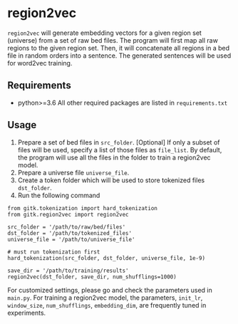 # region2vec
`region2vec` will generate embedding vectors for a given region set (universe) from a set of raw bed files. The program will first map all raw regions to the given region set. Then, it will concatenate all regions in a bed file in random orders into a sentence. The generated sentences will be used for word2vec training.


## Requirements
- python>=3.6
All other required packages are listed in `requirements.txt`



## Usage
1. Prepare a set of bed files in `src_folder`. [Optional] If only a subset of files will be used, specify a list of those files as `file_list`. By default, the program will use all the files in the folder to train a region2vec model.
2. Prepare a universe file `universe_file`.
3. Create a token folder which will be used to store tokenized files `dst_folder`.
5. Run the following command
``` 
from gitk.tokenization import hard_tokenization
from gitk.region2vec import region2vec

src_folder = '/path/to/raw/bed/files'
dst_folder = '/path/to/tokenized_files'
universe_file = '/path/to/universe_file'

# must run tokenization first
hard_tokenization(src_folder, dst_folder, universe_file, 1e-9)

save_dir = '/path/to/training/results'
region2vec(dst_folder, save_dir, num_shufflings=1000)

```
For customized settings, please go and check the parameters used in `main.py`. 
For training a region2vec model, the parameters, `init_lr`, `window_size`, `num_shufflings`, `embedding_dim`, are frequently tuned in experiments.


